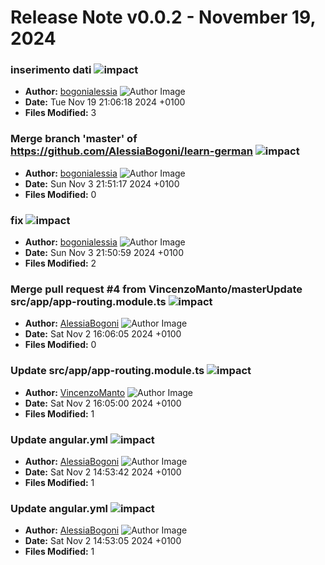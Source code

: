 # Release Note v0.0.2 - November 19, 2024


### inserimento dati ![impact](https://img.shields.io/badge/impact-medium-yellow?style=flat-square)
- **Author:** [bogonialessia](https://github.com/bogonialessia) ![Author Image](https://avatars.githubusercontent.com/bogonialessia?size=40)
- **Date:** Tue Nov 19 21:06:18 2024 +0100
- **Files Modified:** 3
    
### Merge branch 'master' of https://github.com/AlessiaBogoni/learn-german ![impact](https://img.shields.io/badge/impact-low-green?style=flat-square)
- **Author:** [bogonialessia](https://github.com/bogonialessia) ![Author Image](https://avatars.githubusercontent.com/bogonialessia?size=40)
- **Date:** Sun Nov 3 21:51:17 2024 +0100
- **Files Modified:** 0
    
### fix ![impact](https://img.shields.io/badge/impact-medium-yellow?style=flat-square)
- **Author:** [bogonialessia](https://github.com/bogonialessia) ![Author Image](https://avatars.githubusercontent.com/bogonialessia?size=40)
- **Date:** Sun Nov 3 21:50:59 2024 +0100
- **Files Modified:** 2
    
### Merge pull request #4 from VincenzoManto/masterUpdate src/app/app-routing.module.ts ![impact](https://img.shields.io/badge/impact-low-green?style=flat-square)
- **Author:** [AlessiaBogoni](https://github.com/161056664+AlessiaBogoni) ![Author Image](https://avatars.githubusercontent.com/AlessiaBogoni?size=40)
- **Date:** Sat Nov 2 16:06:05 2024 +0100
- **Files Modified:** 0
    
### Update src/app/app-routing.module.ts ![impact](https://img.shields.io/badge/impact-low-green?style=flat-square)
- **Author:** [VincenzoManto](https://github.com/64726971+VincenzoManto) ![Author Image](https://avatars.githubusercontent.com/VincenzoManto?size=40)
- **Date:** Sat Nov 2 16:05:00 2024 +0100
- **Files Modified:** 1
    
### Update angular.yml ![impact](https://img.shields.io/badge/impact-low-green?style=flat-square)
- **Author:** [AlessiaBogoni](https://github.com/161056664+AlessiaBogoni) ![Author Image](https://avatars.githubusercontent.com/AlessiaBogoni?size=40)
- **Date:** Sat Nov 2 14:53:42 2024 +0100
- **Files Modified:** 1
    
### Update angular.yml ![impact](https://img.shields.io/badge/impact-low-green?style=flat-square)
- **Author:** [AlessiaBogoni](https://github.com/161056664+AlessiaBogoni) ![Author Image](https://avatars.githubusercontent.com/AlessiaBogoni?size=40)
- **Date:** Sat Nov 2 14:53:05 2024 +0100
- **Files Modified:** 1
    
